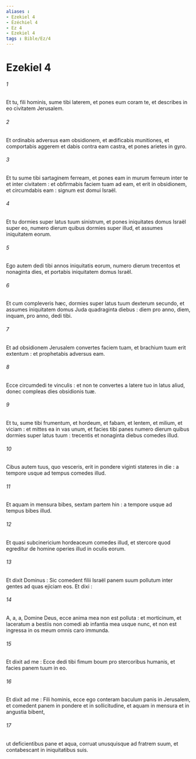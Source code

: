 ```yaml
---
aliases : 
- Ezekiel 4
- Ézéchiel 4
- Ez 4
- Ezekiel 4
tags : Bible/Ez/4
---
```


# Ezekiel 4

###### 1
Et tu, fili hominis, sume tibi laterem, et pones eum coram te, et describes in eo civitatem Jerusalem.
###### 2
Et ordinabis adversus eam obsidionem, et ædificabis munitiones, et comportabis aggerem et dabis contra eam castra, et pones arietes in gyro.
###### 3
Et tu sume tibi sartaginem ferream, et pones eam in murum ferreum inter te et inter civitatem : et obfirmabis faciem tuam ad eam, et erit in obsidionem, et circumdabis eam : signum est domui Israël.
###### 4
Et tu dormies super latus tuum sinistrum, et pones iniquitates domus Israël super eo, numero dierum quibus dormies super illud, et assumes iniquitatem eorum.
###### 5
Ego autem dedi tibi annos iniquitatis eorum, numero dierum trecentos et nonaginta dies, et portabis iniquitatem domus Israël.
###### 6
Et cum compleveris hæc, dormies super latus tuum dexterum secundo, et assumes iniquitatem domus Juda quadraginta diebus : diem pro anno, diem, inquam, pro anno, dedi tibi.
###### 7
Et ad obsidionem Jerusalem convertes faciem tuam, et brachium tuum erit extentum : et prophetabis adversus eam.
###### 8
Ecce circumdedi te vinculis : et non te convertes a latere tuo in latus aliud, donec compleas dies obsidionis tuæ.
###### 9
Et tu, sume tibi frumentum, et hordeum, et fabam, et lentem, et milium, et viciam : et mittes ea in vas unum, et facies tibi panes numero dierum quibus dormies super latus tuum : trecentis et nonaginta diebus comedes illud.
###### 10
Cibus autem tuus, quo vesceris, erit in pondere viginti stateres in die : a tempore usque ad tempus comedes illud.
###### 11
Et aquam in mensura bibes, sextam partem hin : a tempore usque ad tempus bibes illud.
###### 12
Et quasi subcinericium hordeaceum comedes illud, et stercore quod egreditur de homine operies illud in oculis eorum.
###### 13
Et dixit Dominus : Sic comedent filii Israël panem suum pollutum inter gentes ad quas ejiciam eos. Et dixi :
###### 14
A, a, a, Domine Deus, ecce anima mea non est polluta : et morticinum, et laceratum a bestiis non comedi ab infantia mea usque nunc, et non est ingressa in os meum omnis caro immunda.
###### 15
Et dixit ad me : Ecce dedi tibi fimum boum pro stercoribus humanis, et facies panem tuum in eo.
###### 16
Et dixit ad me : Fili hominis, ecce ego conteram baculum panis in Jerusalem, et comedent panem in pondere et in sollicitudine, et aquam in mensura et in angustia bibent,
###### 17
ut deficientibus pane et aqua, corruat unusquisque ad fratrem suum, et contabescant in iniquitatibus suis.

